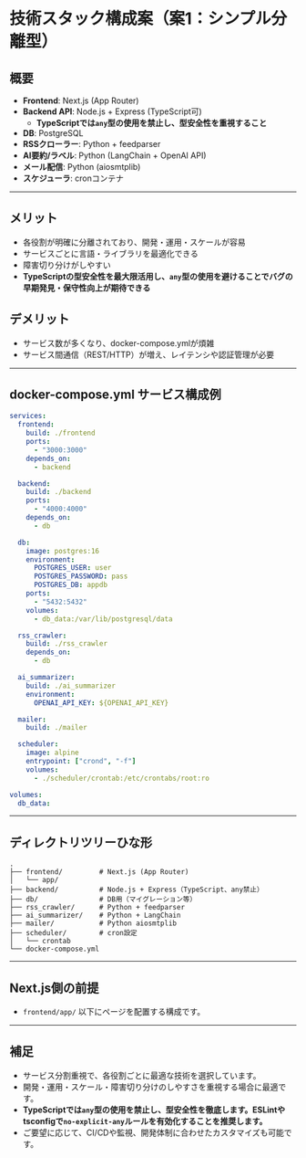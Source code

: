 # 技術スタック構成案（案1：シンプル分離型）

## 概要

- **Frontend**: Next.js (App Router)
- **Backend API**: Node.js + Express (TypeScript可)
  - **TypeScriptでは`any`型の使用を禁止し、型安全性を重視すること**
- **DB**: PostgreSQL
- **RSSクローラー**: Python + feedparser
- **AI要約/ラベル**: Python (LangChain + OpenAI API)
- **メール配信**: Python (aiosmtplib)
- **スケジューラ**: cronコンテナ

---

## メリット

- 各役割が明確に分離されており、開発・運用・スケールが容易
- サービスごとに言語・ライブラリを最適化できる
- 障害切り分けがしやすい
- **TypeScriptの型安全性を最大限活用し、`any`型の使用を避けることでバグの早期発見・保守性向上が期待できる**

## デメリット

- サービス数が多くなり、docker-compose.ymlが煩雑
- サービス間通信（REST/HTTP）が増え、レイテンシや認証管理が必要

---

## docker-compose.yml サービス構成例

```yaml
services:
  frontend:
    build: ./frontend
    ports:
      - "3000:3000"
    depends_on:
      - backend

  backend:
    build: ./backend
    ports:
      - "4000:4000"
    depends_on:
      - db

  db:
    image: postgres:16
    environment:
      POSTGRES_USER: user
      POSTGRES_PASSWORD: pass
      POSTGRES_DB: appdb
    ports:
      - "5432:5432"
    volumes:
      - db_data:/var/lib/postgresql/data

  rss_crawler:
    build: ./rss_crawler
    depends_on:
      - db

  ai_summarizer:
    build: ./ai_summarizer
    environment:
      OPENAI_API_KEY: ${OPENAI_API_KEY}

  mailer:
    build: ./mailer

  scheduler:
    image: alpine
    entrypoint: ["crond", "-f"]
    volumes:
      - ./scheduler/crontab:/etc/crontabs/root:ro

volumes:
  db_data:
```

---

## ディレクトリツリーひな形

```
.
├── frontend/         # Next.js (App Router)
│   └── app/
├── backend/          # Node.js + Express（TypeScript、any禁止）
├── db/               # DB用（マイグレーション等）
├── rss_crawler/      # Python + feedparser
├── ai_summarizer/    # Python + LangChain
├── mailer/           # Python aiosmtplib
├── scheduler/        # cron設定
│   └── crontab
└── docker-compose.yml
```

---

## Next.js側の前提

- `frontend/app/` 以下にページを配置する構成です。

---

## 補足

- サービス分割重視で、各役割ごとに最適な技術を選択しています。
- 開発・運用・スケール・障害切り分けのしやすさを重視する場合に最適です。
- **TypeScriptでは`any`型の使用を禁止し、型安全性を徹底します。ESLintやtsconfigで`no-explicit-any`ルールを有効化することを推奨します。**
- ご要望に応じて、CI/CDや監視、開発体制に合わせたカスタマイズも可能です。